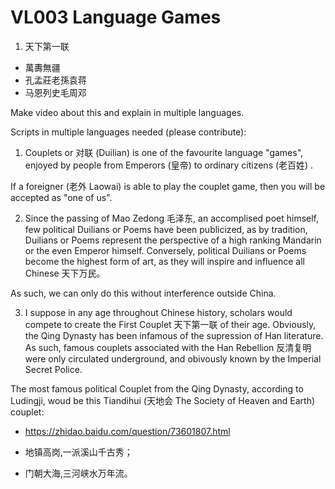 # VL003 Language Games

1. 天下第一联

- 萬夀無疆
- 孔孟莊老孫袁蒋
- 马恩列史毛周邓

Make video about this and explain in multiple languages.

Scripts in multiple languages needed (please contribute):

1. Couplets or 对联 (Duilian) is one of the favourite language "games", enjoyed by people from Emperors (皇帝) to ordinary citizens (老百姓) .

If a foreigner (老外 Laowai) is able to play the couplet game, then you will be accepted as "one of us".


2. Since the passing of Mao Zedong 毛泽东, an accomplised poet himself, few political Duilians or Poems have been publicized, as by tradition, Duilians or Poems represent the perspective of a high ranking Mandarin or the even Emperor himself. Conversely, political Duilians or Poems become the highest form of art, as they will inspire and influence all Chinese 天下万民。

As such, we can only do this without interference outside China.


3. I suppose in any age throughout Chinese history, scholars would compete to create the First Couplet 天下第一联 of their age. Obviously, the Qing Dynasty has been infamous of the supression of Han literature. As such, famous couplets associated with the Han Rebellion 反清复明 were only circulated underground, and obivously known by the Imperial Secret Police.

The most famous political Couplet from the Qing Dynasty, according to Ludingji, woud be this Tiandihui (天地会 The Society of Heaven and Earth) couplet:

- https://zhidao.baidu.com/question/73601807.html

- 地镇高岗,一派溪山千古秀；
- 门朝大海,三河峡水万年流。
